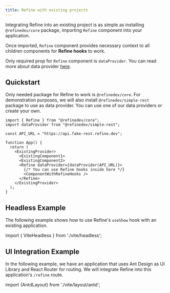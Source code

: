 ```yaml
---
title: Refine with existing projects
---
```


Integrating Refine into an existing project is as simple as installing `@refinedev/core` package, importing `Refine` component into your application.

Once imported, `Refine` component provides necessary context to all children components for **Refine hooks** to work.

Only required prop for `Refine` component is `dataProvider`. You can read more about data provider [here](/docs/data/data-provider).

## Quickstart

Only needed package for Refine to work is `@refinedev/core`. For demonstration purposes, we will also install `@refinedev/simple-rest` package to use as data provider. You can use one of our data providers or create your own.

<InstallPackagesCommand args="@refinedev/core @refinedev/simple-rest" />

```tsx title="App.tsx"
import { Refine } from "@refinedev/core";
import dataProvider from "@refinedev/simple-rest";

const API_URL = "https://api.fake-rest.refine.dev";

function App() {
  return (
    <ExistingProvider>
      <ExistingComponent1>
      <ExistingComponent2>
      <Refine dataProvider={dataProvider(API_URL)}>
        {/* You can use Refine hooks inside here */}
        <ComponentWithRefineHooks />
      </Refine>
    </ExistingProvider>
  );
}
```

## Headless Example

The following example shows how to use Refine's `useShow` hook with an existing application.

import { ViteHeadless } from './vite/headless';

<ViteHeadless />

## UI Integration Example

In the following example, we have an application that uses Ant Design as UI Library and React Router for routing. We will integrate Refine into this application's `/refine` route.

<InstallPackagesCommand args="@refinedev/core @refinedev/simple-rest @refinedev/antd" />

import {AntdLayout} from './vite/layout/antd';

<AntdLayout />
